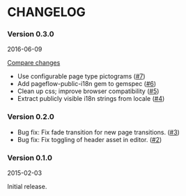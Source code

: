 # CHANGELOG

### Version 0.3.0

2016-06-09

[Compare changes](https://github.com/codevise/pageflow-text-page/compare/v0.2.0...v0.3.0)

- Use configurable page type pictograms
  ([#7](https://github.com/codevise/pageflow-text-page/pull/7))
- Add pageflow-public-i18n gem to gemspec
  ([#6](https://github.com/codevise/pageflow-text-page/pull/6))
- Clean up css; improve browser compatibility
  ([#5](https://github.com/codevise/pageflow-text-page/pull/5))
- Extract publicly visible i18n strings from locale
  ([#4](https://github.com/codevise/pageflow-text-page/pull/4))

### Version 0.2.0

- Bug fix: Fix fade transition for new page transitions.
  ([#3](https://github.com/codevise/pageflow-text-page/pull/3))
- Bug fix: Fix toggling of header asset in editor.
  ([#2](https://github.com/codevise/pageflow-text-page/pull/2))

### Version 0.1.0

2015-02-03

Initial release.
